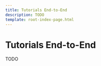 ```yaml
---
title: Tutorials End-to-End
description: TODO
template: root-index-page.html
---
```


# Tutorials End-to-End

TODO

<!--
Build full-fledged applications with these comprehensive, end-to-end tutorials. These guides cover complete use cases and demonstrate how multiple Wormhole products can work together to create powerful cross-chain solutions. Ideal for developers looking to create real-world applications that utilize the full range of Wormhole’s capabilities.
-->